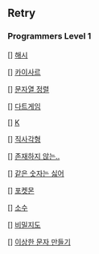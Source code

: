 ## Retry

### Programmers Level 1

[]  [해시](https://programmers.co.kr/learn/courses/30/lessons/42576)

[] [카이사르](https://programmers.co.kr/learn/courses/30/lessons/12926)

[] [문자열 정렬](https://programmers.co.kr/learn/courses/30/lessons/12915)

[] [다트게임](https://programmers.co.kr/learn/courses/30/lessons/17682
)

[] [K](https://programmers.co.kr/learn/courses/30/lessons/42748)

[] [직사각형](https://programmers.co.kr/learn/courses/30/lessons/86491)

[] [존재하지 않는..](https://programmers.co.kr/learn/courses/30/lessons/86051
)

[] [같은 숫자는 싫어](https://programmers.co.kr/learn/courses/30/lessons/12906)

[] [포켓몬](https://programmers.co.kr/learn/courses/30/lessons/1845)

[] [소수](https://programmers.co.kr/learn/courses/30/lessons/12921)

[] [비밀지도](https://programmers.co.kr/learn/courses/30/lessons/17681)

[] [이상한 문자 만들기](https://programmers.co.kr/learn/courses/30/lessons/12930
)